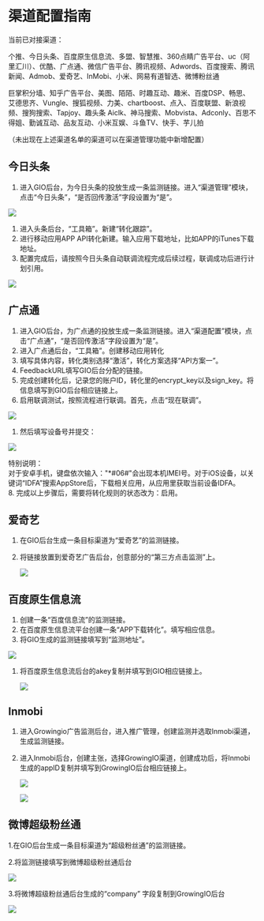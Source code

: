 # 渠道配置指南

当前已对接渠道：

个推、今日头条、百度原生信息流、多盟、智慧推、360点睛广告平台、uc（阿里汇川）、优酷、广点通、微信广告平台、腾讯视频、Adwords、百度搜索、腾讯新闻、Admob、爱奇艺、InMobi、小米、网易有道智选、微博粉丝通

巨掌积分墙、知乎广告平台、美图、陌陌、时趣互动、趣米、百度DSP、畅思、艾德思齐、Vungle、搜狐视频、力美、chartboost、点入、百度联盟、新浪视频、搜狗搜索、Tapjoy、趣头条 Aiclk、神马搜索、Mobvista、Adconly、百思不得姐、勤诚互动、品友互动、小米互娱、斗鱼TV、快手、芋儿拍

（未出现在上述渠道名单的渠道可以在渠道管理功能中新增配置）

## 今日头条

1. 进入GIO后台，为今日头条的投放生成一条监测链接。进入“渠道管理”模块，点击“今日头条”，“是否回传激活”字段设置为“是”。  

![](../../.gitbook/assets/9.png)

1. 进入头条后台，“工具箱”。新建“转化跟踪”。
2. 进行移动应用APP API转化新建。输入应用下载地址，比如APP的iTunes下载地址。
3. 配置完成后，请按照今日头条自动联调流程完成后续过程，联调成功后进行计划引用。

![](../../.gitbook/assets/10-1.png)

## 广点通

1. 进入GIO后台，为广点通的投放生成一条监测链接。进入“渠道配置”模块，点击“广点通”，“是否回传激活”字段设置为“是”。
2. 进入广点通后台，“工具箱”。创建移动应用转化
3. 填写具体内容，转化类别选择“激活”，转化方案选择“API方案一”。
4. FeedbackURL填写GIO后台分配的链接。
5. 完成创建转化后，记录您的账户ID，转化里的encrypt\_key以及sign\_key。将信息填写到GIO后台相应链接上。
6. 启用联调测试，按照流程进行联调。首先，点击“现在联调”。

![](../../.gitbook/assets/11.png)

1. 然后填写设备号并提交：

![](../../.gitbook/assets/12.png)

特别说明：  
对于安卓手机，键盘依次输入："\*\#06\#"会出现本机IMEI号。对于iOS设备，以关键词“IDFA”搜索AppStore后，下载相关应用，从应用里获取当前设备IDFA。  
8. 完成以上步骤后，需要将转化规则的状态改为：启用。

## 爱奇艺

1. 在GIO后台生成一条目标渠道为“爱奇艺”的监测链接。
2. 将链接放置到爱奇艺广告后台，创意部分的“第三方点击监测”上。

   ![](../../.gitbook/assets/13.png)

## 百度原生信息流

1. 创建一条“百度信息流”的监测链接。
2. 在百度原生信息流平台创建一条“APP下载转化”。填写相应信息。
3. 将GIO生成的监测链接填写到“监测地址”。

![](../../.gitbook/assets/14.png)

1. 将百度原生信息流后台的akey复制并填写到GIO相应链接上。

   ![](../../.gitbook/assets/15.png)

## Inmobi

1. 进入Growingio广告监测后台，进入推广管理，创建监测并选取Inmobi渠道，生成监测链接。
2. 进入Inmobi后台，创建主张，选择GrowingIO渠道，创建成功后，将Inmobi生成的appID复制并填写到GrowingIO后台相应链接上。

   ![](../../.gitbook/assets/inmobi1.png)

   ![](../../.gitbook/assets/inmobi2.png)

## 微博超级粉丝通

1.在GIO后台生成一条目标渠道为“超级粉丝通”的监测链接。

2.将监测链接填写到微博超级粉丝通后台

![](../../.gitbook/assets/chao-ji-fen-si-tong-1.png)

3.将微博超级粉丝通后台生成的“company” 字段复制到GrowingIO后台

![](https://github.com/growingio/help_site/tree/2e2589ad77b4451944bc1bf5dac88a47cffcb019/.gitbook/assets/超级粉丝通3.png)

